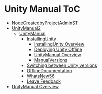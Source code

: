 Unity Manual ToC
================
 - [NodeCreatedbyProjectAdminST](NodeCreatedbyProjectAdminST.md)
 - [UnityManual2]()
	 - [UnityManual]()
		 - [InstallingUnity]()
			 - [InstallingUnity Overview](InstallingUnity.md)
			 - [Deploying Unity Offline](DeployingUnityOffline.md)
			 - [UnityManual Overview](UnityManual_1.md)
			 - [ManualVersions](ManualVersions.md)
		 - [Switching between Unity versions](SwitchingDocumentationVersions.md)
		 - [OfflineDocumentation](OfflineDocumentation.md)
		 - [WhatsNew56](WhatsNew56.md)
		 - [Leave Feedback](LeaveFeedback.md)
 - [UnityManual Overview](UnityManual.md)

